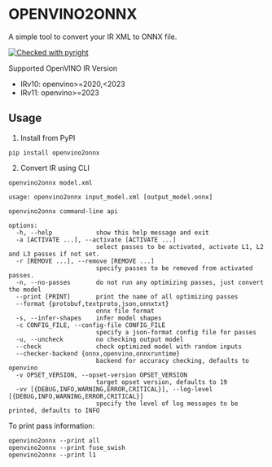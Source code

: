 # OPENVINO2ONNX
A simple tool to convert your IR XML to ONNX file.

[![Checked with pyright](https://microsoft.github.io/pyright/img/pyright_badge.svg)](https://microsoft.github.io/pyright/)

Supported OpenVINO IR Version

- IRv10: openvino>=2020,<2023
- IRv11: openvino>=2023

## Usage

1. Install from PyPI
```shell
pip install openvino2onnx
```

2. Convert IR using CLI
```shell
openvino2onnx model.xml
```

```
usage: openvino2onnx input_model.xml [output_model.onnx]

openvino2onnx command-line api

options:
  -h, --help            show this help message and exit
  -a [ACTIVATE ...], --activate [ACTIVATE ...]
                        select passes to be activated, activate L1, L2 and L3 passes if not set.
  -r [REMOVE ...], --remove [REMOVE ...]
                        specify passes to be removed from activated passes.
  -n, --no-passes       do not run any optimizing passes, just convert the model
  --print [PRINT]       print the name of all optimizing passes
  --format {protobuf,textproto,json,onnxtxt}
                        onnx file format
  -s, --infer-shapes    infer model shapes
  -c CONFIG_FILE, --config-file CONFIG_FILE
                        specify a json-format config file for passes
  -u, --uncheck         no checking output model
  --check               check optimized model with random inputs
  --checker-backend {onnx,openvino,onnxruntime}
                        backend for accuracy checking, defaults to openvino
  -v OPSET_VERSION, --opset-version OPSET_VERSION
                        target opset version, defaults to 19
  -vv [{DEBUG,INFO,WARNING,ERROR,CRITICAL}], --log-level [{DEBUG,INFO,WARNING,ERROR,CRITICAL}]
                        specify the level of log messages to be printed, defaults to INFO
```

To print pass information:

```
openvino2onnx --print all
openvino2onnx --print fuse_swish
openvino2onnx --print l1
```
